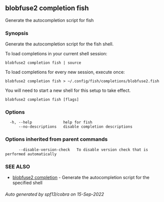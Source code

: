 ## blobfuse2 completion fish

Generate the autocompletion script for fish

### Synopsis

Generate the autocompletion script for the fish shell.

To load completions in your current shell session:

	blobfuse2 completion fish | source

To load completions for every new session, execute once:

	blobfuse2 completion fish > ~/.config/fish/completions/blobfuse2.fish

You will need to start a new shell for this setup to take effect.


```
blobfuse2 completion fish [flags]
```

### Options

```
  -h, --help              help for fish
      --no-descriptions   disable completion descriptions
```

### Options inherited from parent commands

```
      --disable-version-check   To disable version check that is performed automatically
```

### SEE ALSO

* [blobfuse2 completion](blobfuse2_completion.md)	 - Generate the autocompletion script for the specified shell

###### Auto generated by spf13/cobra on 15-Sep-2022
